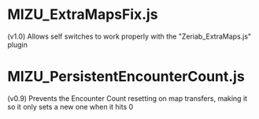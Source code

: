 # MIZU_ExtraMapsFix.js 
(v1.0) Allows self switches to work properly with the "Zeriab_ExtraMaps.js" plugin


# MIZU_PersistentEncounterCount.js
(v0.9) Prevents the Encounter Count resetting on map transfers, making it so it only sets a new one when it hits 0
